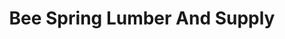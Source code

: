 ---
title: "Bee Spring Lumber And Supply"
url: /bee-spring/bee-spring-lumber-and-supply/
shop: Eisenwaren
---